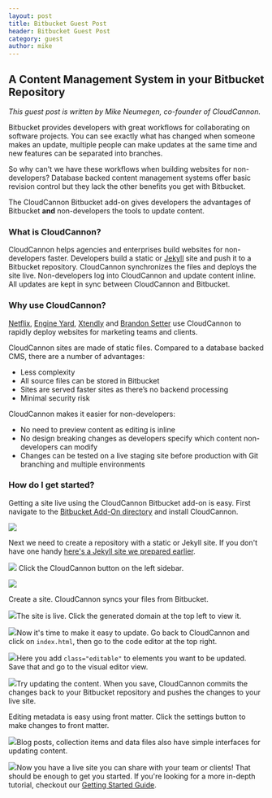 ```yaml
---
layout: post
title: Bitbucket Guest Post
header: Bitbucket Guest Post
category: guest
author: mike
---
```


## A Content Management System in your Bitbucket Repository

*This guest post is written by Mike Neumegen, co-founder of CloudCannon.*

Bitbucket provides developers with great workflows for collaborating on software projects. You can see exactly what has changed when someone makes an update, multiple people can make updates at the same time and new features can be separated into branches.

So why can't we have these workflows when building websites for non-developers? Database backed content management systems offer basic revision control but they lack the other benefits you get with Bitbucket.

The CloudCannon Bitbucket add-on gives developers the advantages of Bitbucket **and** non-developers the tools to update content.

### What is CloudCannon?

CloudCannon helps agencies and enterprises build websites for non-developers faster. Developers build a static or [Jekyll](http://jekyllrb.com) site and push it to a Bitbucket repository. CloudCannon synchronizes the files and deploys the site live. Non-developers log into CloudCannon and update content inline. All updates are kept in sync between CloudCannon and Bitbucket.

### Why use CloudCannon?

[Netflix](http://cloudcannon.com/customers/netflix/), [Engine Yard](http://cloudcannon.com/customers/engine-yard/), [Xtendly](http://cloudcannon.com/customers/xtendly/) and [Brandon Setter](http://cloudcannon.com/customers/brandon-setter/) use CloudCannon to rapidly deploy websites for marketing teams and clients.

CloudCannon sites are made of static files. Compared to a database backed CMS, there are a number of advantages:
- Less complexity
- All source files can be stored in Bitbucket
- Sites are served faster sites as there’s no backend processing
- Minimal security risk

CloudCannon makes it easier for non-developers:
- No need to preview content as editing is inline
- No design breaking changes as developers specify which content non-developers can modify
- Changes can be tested on a live staging site before production with Git branching and multiple environments
 

### How do I get started?

Getting a site live using the CloudCannon Bitbucket add-on is easy. First navigate to the [Bitbucket Add-On directory](https://bitbucket.org/account/addon-directory/) and install CloudCannon.

![](/uploads/versions/list---x----1000-625x---.png)

Next we need to create a repository with a static or Jekyll site. If you don't have one handy [here's a Jekyll site we prepared earlier](http://docs.cloudcannon.com/creative.zip).

![](/uploads/versions/bb-source---x----900-563x---.png) Click the CloudCannon button on the left sidebar.

![](/uploads/versions/screen-shot-2015-09-28-at-1.11.21-am---x----900-563x---.png)

Create a site. CloudCannon syncs your files from Bitbucket.

![](/uploads/versions/screen-shot-2015-09-28-at-1.12.43-am---x----900-563x---.png)The site is live. Click the generated domain at the top left to view it.

![](/uploads/versions/screen-shot-2015-09-28-at-1.41.24-am---x----900-563x---.png)Now it's time to make it easy to update. Go back to CloudCannon and click on `index.html`, then go to the code editor at the top right.

![](/uploads/versions/screen-shot-2015-09-28-at-1.13.16-am---x----900-563x---.png)Here you add `class="editable"` to elements you want to be updated. Save that and go to the visual editor view.

![](/uploads/versions/screen-shot-2015-09-28-at-1.13.44-am---x----900-563x---.png)Try updating the content. When you save, CloudCannon commits the changes back to your Bitbucket repository and pushes the changes to your live site.

Editing metadata is easy using front matter. Click the settings button to make changes to front matter.

![](/uploads/versions/screen-shot-2015-09-28-at-1.14.05-am---x----900-563x---.png)Blog posts, collection items and data files also have simple interfaces for updating content.

![](/uploads/versions/screen-shot-2015-09-28-at-1.54.07-am---x----900-563x---.png)Now you have a live site you can share with your team or clients! That should be enough to get you started. If you're looking for a more in-depth tutorial, checkout our [Getting Started Guide](http://docs.cloudcannon.com/getting_started/introduction/).